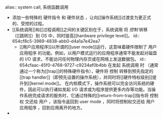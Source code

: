 alias:: system call, 系统函数调用

- 添加一些特殊的 硬件指令 和 硬件状态 ，让向[[操作系统]]过渡变为更正式的、受控的过程。
- [[系统调用]]和[[过程调用]]之间的关键区别在于，系统调用 将 *控制* 转移（[[跳转]]）到 OS 中，同时提高[[hardware privilege level]]。
  id:: 654cf8c5-3989-4838-abb0-d4a1a7e42ea7
	- [[用户应用程序]]以所谓的[[user mode]]运行，这意味着硬件限制了 用户应用程序 的功能。例如，以用户模式运行的应用程序通常不能发起对磁盘的 I/O 请求，不能访问任何物理内存页或在网络上发送数据包。
	  id:: 654cfaac-45f0-4768-9727-c9234af0b4bb
	  在发起 系统调用 时 （通常通过一个称为[[trap]]的特殊硬件指令），硬件将 控制 转移到预先指定的[[trap handler]]（即预先设置的操作系统），并同时将[[硬件特权级别]]提升到[[kernel mode]]。
	  在内核模式下，操作系统可以完全访问系统的硬件，因此可以执行诸如发起 I/O 请求或为程序提供更多内存等功能。当操作系统完成请求的服务时，它通过特殊的[[return-from-trap]]指令将 控制权 交还给 用户 ，该指令返回到 user mode ，同时将控制权交还给 用户应用程序 ，回到应用离开的地方。
-
